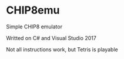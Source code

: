 # CHIP8emu
Simple CHIP8 emulator

Writted on C# and Visual Studio 2017

Not all instructions work, but Tetris is playable
